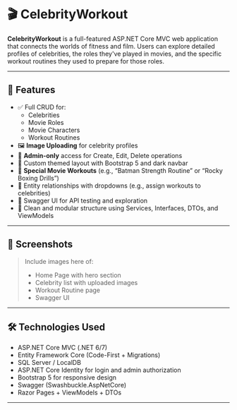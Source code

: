# 🎬 CelebrityWorkout

**CelebrityWorkout** is a full-featured ASP.NET Core MVC web application that connects the worlds of fitness and film. Users can explore detailed profiles of celebrities, the roles they've played in movies, and the specific workout routines they used to prepare for those roles.

---

## 🚀 Features

- ✅ Full CRUD for:
  - Celebrities
  - Movie Roles
  - Movie Characters
  - Workout Routines
- 🖼️ **Image Uploading** for celebrity profiles
- 🔐 **Admin-only** access for Create, Edit, Delete operations
- 🎨 Custom themed layout with Bootstrap 5 and dark navbar
- 💪 **Special Movie Workouts** (e.g., “Batman Strength Routine” or “Rocky Boxing Drills”)
- 🔄 Entity relationships with dropdowns (e.g., assign workouts to celebrities)
- 📄 Swagger UI for API testing and exploration
- 🧼 Clean and modular structure using Services, Interfaces, DTOs, and ViewModels

---

## 📸 Screenshots

> Include images here of:
> - Home Page with hero section
> - Celebrity list with uploaded images
> - Workout Routine page
> - Swagger UI

---

## 🛠️ Technologies Used

- ASP.NET Core MVC (.NET 6/7)
- Entity Framework Core (Code-First + Migrations)
- SQL Server / LocalDB
- ASP.NET Core Identity for login and admin authorization
- Bootstrap 5 for responsive design
- Swagger (Swashbuckle.AspNetCore)
- Razor Pages + ViewModels + DTOs

---


